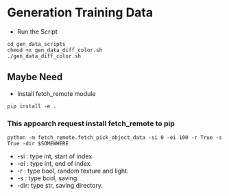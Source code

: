 # Generation Training Data

* Run the Script
```
cd gen_data_scripts
chmod +x gen_data_diff_color.sh
./gen_data_diff_color.sh
```

## Maybe Need
* Install fetch_remote module
```
pip install -e .
```

### This appoarch request install fetch_remote to pip
```
python -m fetch_remote.fetch_pick_object_data -si 0 -ei 100 -r True -s True -dir $SOMEWHERE
```
* -si : type int,  start of index.
* -ei : type int,  end of index.
* -r  : type bool, random texture and light.
* -s  : type bool, saving.
* -dir: type str,  saving directory.
